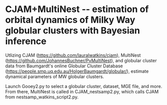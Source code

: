 # CJAM+MultiNest -- estimation of orbital dynamics of Milky Way globular clusters with Bayesian inference

Utlizing CJAM (https://github.com/lauralwatkins/cjam), MultiNest (https://github.com/JohannesBuchner/PyMultiNest), and globular cluster data from Baumgardt's online Globular Cluster Database (https://people.smp.uq.edu.au/HolgerBaumgardt/globular/), estimate dynamical parameters of MW globular clusters.

Launch Gooey2.py to select a globular cluster, dataset, MGE file, and more. From there, MultiNest is called in CJAM_nestsamp2.py, which calls CJAM from nestsamp_watkins_script2.py.
